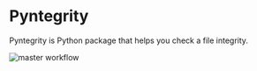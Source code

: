 # Pyntegrity

Pyntegrity is Python package that helps you check a file integrity. 

![master workflow](https://github.com/ddalu5/pyntegrity/actions/workflows/ci/badge.svg?branch=main)


